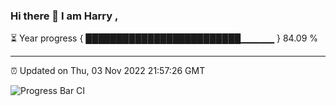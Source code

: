 ### Hi there 👋 I am Harry , 

⏳ Year progress { █████████████████████████▁▁▁▁▁ } 84.09 %

---

⏰ Updated on Thu, 03 Nov 2022 21:57:26 GMT

![Progress Bar CI](https://github.com/duykhang68/duykhang68/workflows/Progress%20Bar%20CI/badge.svg)
